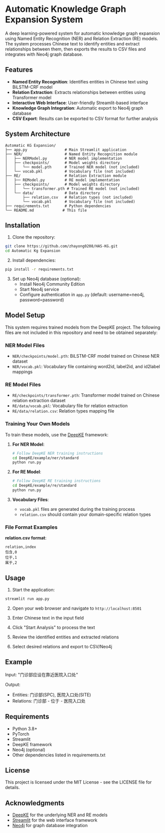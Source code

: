 # Automatic Knowledge Graph Expansion System

A deep learning-powered system for automatic knowledge graph expansion using Named Entity Recognition (NER) and Relation Extraction (RE) models. The system processes Chinese text to identify entities and extract relationships between them, then exports the results to CSV files and integrates with Neo4j graph database.

## Features

- **Named Entity Recognition**: Identifies entities in Chinese text using BiLSTM-CRF model
- **Relation Extraction**: Extracts relationships between entities using Transformer model
- **Interactive Web Interface**: User-friendly Streamlit-based interface
- **Knowledge Graph Integration**: Automatic export to Neo4j graph database
- **CSV Export**: Results can be exported to CSV format for further analysis

## System Architecture

```
Automatic KG Expansion/
├── app.py                 # Main Streamlit application
├── NER/                   # Named Entity Recognition module
│   ├── NERModel.py        # NER model implementation
│   ├── checkpoints/       # Model weights directory
│   │   └── model.pth      # Trained NER model (not included)
│   └── vocab.pkl          # Vocabulary file (not included)
├── RE/                    # Relation Extraction module
│   ├── REModel.py         # RE model implementation
│   ├── checkpoints/       # Model weights directory
│   │   └── transformer.pth # Trained RE model (not included)
│   └── data/              # Data directory
│       ├── relation.csv   # Relation types (not included)
│       └── vocab.pkl      # Vocabulary file (not included)
├── requirements.txt       # Python dependencies
└── README.md             # This file
```

## Installation

1. Clone the repository:
```bash
git clone https://github.com/zhayong0208/HAS-KG.git
cd Automatic Kg Expansion
```

2. Install dependencies:
```bash
pip install -r requirements.txt
```

3. Set up Neo4j database (optional):
   - Install Neo4j Community Edition
   - Start Neo4j service
   - Configure authentication in `app.py` (default: username=neo4j, password=password)

## Model Setup

This system requires trained models from the DeepKE project. The following files are not included in this repository and need to be obtained separately:

### NER Model Files
- `NER/checkpoints/model.pth`: BiLSTM-CRF model trained on Chinese NER dataset
- `NER/vocab.pkl`: Vocabulary file containing word2id, label2id, and id2label mappings

### RE Model Files
- `RE/checkpoints/transformer.pth`: Transformer model trained on Chinese relation extraction dataset
- `RE/data/vocab.pkl`: Vocabulary file for relation extraction
- `RE/data/relation.csv`: Relation types mapping file

### Training Your Own Models

To train these models, use the [DeepKE](https://github.com/zjunlp/DeepKE) framework:

1. **For NER Model**:
   ```bash
   # Follow DeepKE NER training instructions
   cd DeepKE/example/ner/standard
   python run.py
   ```

2. **For RE Model**:
   ```bash
   # Follow DeepKE RE training instructions
   cd DeepKE/example/re/standard
   python run.py
   ```

3. **Vocabulary Files**:
   - `vocab.pkl` files are generated during the training process
   - `relation.csv` should contain your domain-specific relation types

### File Format Examples

**relation.csv format**:
```csv
relation,index
包含,0
位于,1
属于,2
```

## Usage

1. Start the application:
```bash
streamlit run app.py
```

2. Open your web browser and navigate to `http://localhost:8501`

3. Enter Chinese text in the input field

4. Click "Start Analysis" to process the text

5. Review the identified entities and extracted relations

6. Select desired relations and export to CSV/Neo4j

## Example

Input: "门诊部应设在靠近医院入口处"

Output:
- Entities: 门诊部(SPC), 医院入口处(SITE)
- Relations: 门诊部 - 位于 - 医院入口处

## Requirements

- Python 3.8+
- PyTorch
- Streamlit
- DeepKE framework
- Neo4j (optional)
- Other dependencies listed in requirements.txt


## License

This project is licensed under the MIT License - see the LICENSE file for details.

## Acknowledgments

- [DeepKE](https://github.com/zjunlp/DeepKE) for the underlying NER and RE models
- [Streamlit](https://streamlit.io/) for the web interface framework
- [Neo4j](https://neo4j.com/) for graph database integration
